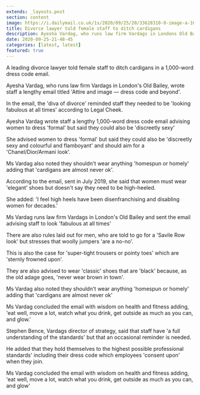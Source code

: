 ```yaml
---
extends: _layouts.post
section: content
image: https://i.dailymail.co.uk/1s/2020/09/25/20/33628310-0-image-a-16_1601060549337.jpg 
title: Divorce lawyer told female staff to ditch cardigans 
description: Ayesha Vardag, who runs law firm Vardags in Londons Old Bailey, wrote staff a lengthy email titled Attire and image - dress code and beyond. 
date: 2020-09-25-21-48-45 
categories: [latest, latest] 
featured: true 
--- 
```

A leading divorce lawyer told female staff to ditch cardigans in a 1,000-word dress code email. 

Ayesha Vardag, who runs law firm Vardags in London's Old Bailey, wrote staff a lengthy email titled 'Attire and image — dress code and beyond'. 

In the email, the 'diva of divorce' reminded staff they needed to be 'looking fabulous at all times' according to Legal Cheek. 

Ayesha Vardag wrote staff a lengthy 1,000-word dress code email advising women to dress 'formal' but said they could also be 'discreetly sexy' 

She advised women to dress 'formal' but said they could also be 'discreetly sexy and colourful and flamboyant' and should aim for a 'Chanel/Dior/Armani look'.

Ms Vardag also noted they shouldn't wear anything 'homespun or homely' adding that 'cardigans are almost never ok'.  

According to the email, sent in July 2019, she said that women must wear 'elegant' shoes but doesn't say they need to be high-heeled. 

She added: 'I feel high heels have been disenfranchising and disabling women for decades.'

Ms Vardag runs law firm Vardags in London's Old Bailey and sent the email advising staff to look 'fabulous at all times' 

There are also rules laid out for men, who are told to go for a 'Savile Row look' but stresses that woolly jumpers 'are a no-no'.

This is also the case for 'super-tight trousers or pointy toes' which are 'sternly frowned upon'.  

They are also advised to wear 'classic' shoes that are 'black' because, as the old adage goes, 'never wear brown in town'.

Ms Vardag also noted they shouldn't wear anything 'homespun or homely' adding that 'cardigans are almost never ok'

Ms Vardag concluded the email with wisdom on health and fitness adding, 'eat well, move a lot, watch what you drink, get outside as much as you can, and glow.'

Stephen Bence, Vardags director of strategy, said that staff have 'a full understanding of the standards' but that an occasional reminder is needed. 

He added that they hold themselves to the highest possible professional standards' including their dress code which employees 'consent upon' when they join.   

Ms Vardag concluded the email with wisdom on health and fitness adding, 'eat well, move a lot, watch what you drink, get outside as much as you can, and glow'

